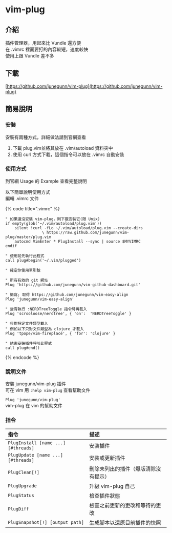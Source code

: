 # vim-plug

## 介紹

插件管理器，用起來比 Vundle 還方便  
在 .vimrc 裡面要打的內容較短，速度較快  
使用上跟 Vundle 差不多

## 下載

[https://github.com/junegunn/vim-plug](https://github.com/junegunn/vim-plug)

## 簡易說明

### 安裝

安裝有兩種方式，詳細做法請到官網查看

1. 下載 plug.vim並將其放在 .vim/autoload 資料夾中
2. 使用 curl 方式下載，這個指令可以放在 .vimrc 自動安裝

### 使用方式

到官網 Usage 的 Example 查看完整說明

以下簡單說明使用方式  
編輯 .vimrc 文件

{% code title=".vimrc" %}
```text
" 如果還沒安裝 vim-plug，則下載安裝它(限 Unix)
if empty(glob('~/.vim/autoload/plug.vim'))
    silent !curl -fLo ~/.vim/autoload/plug.vim --create-dirs 
                \ https://raw.github.com/junegunn/vim-plug/master/plug.vim
    autocmd VimEnter * PlugInstall --sync | source $MYVIMRC
endif

" 使用前先執行此程式
call plug#begin('~/.vim/plugged')

" 確定你使用單引號

" 所有有效的 git 網址
Plug 'https://github.com/junegunn/vim-github-dashboard.git'

" 簡寫; 取得 https://github.com/junegunn/vim-easy-align
Plug 'junegunn/vim-easy-align'

" 當有執行 :NERDTreeToggle 指令時再載入
Plug 'scrooloose/nerdtree', { 'on':  'NERDTreeToggle' }

" 只對特定文件類型載入
" 例如以下只對文件類型為 clojure 才載入
Plug 'tpope/vim-fireplace', { 'for': 'clojure' }

" 結束安裝插件呼叫此程式
call plug#end()
```
{% endcode %}

### 說明文件

 安裝 junegunn/vim-plug 插件  
可在 vim 用 `:help vim-plug` 查看幫助文件

`Plug 'junegunn/vim-plug'`  
vim-plug 在 vim 的幫助文件

### 指令

| 指令 | 描述 |
| :--- | :--- |
| `PlugInstall [name ...] [#threads]` | 安裝插件 |
| `PlugUpdate [name ...] [#threads]` | 安裝或更新插件 |
| `PlugClean[!]` | 刪除未列出的插件（爆版清除沒有提示） |
| `PlugUpgrade` | 升級 vim-plug 自己 |
| `PlugStatus` | 檢查插件狀態 |
| `PlugDiff` | 檢查之前更新的更改和等待的更改 |
| `PlugSnapshot[!] [output path]` | 生成腳本以還原目前插件的快照 |

